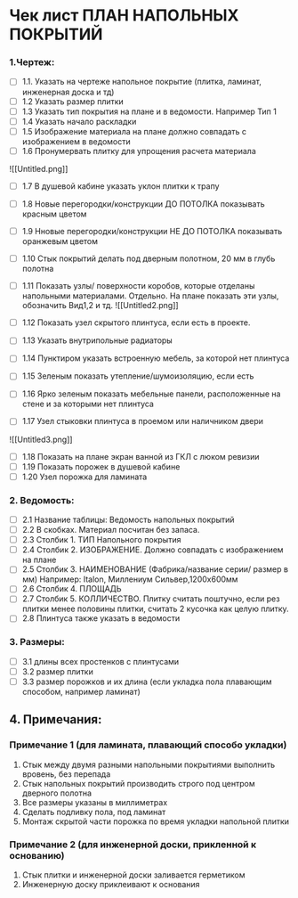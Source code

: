 # Чек лист ПЛАН НАПОЛЬНЫХ ПОКРЫТИЙ

### 1.Чертеж:

-   [ ] 1.1. Указать на чертеже напольное покрытие (плитка, ламинат, инженерная доска и тд)
-   [ ] 1.2 Указать размер плитки
-   [ ] 1.3 Указать тип покрытия на плане и в ведомости. Например Тип 1
-   [ ] 1.4 Указать начало раскладки
-   [ ] 1.5 Изображение материала на плане должно совпадать с изображением в ведомости
-   [ ] 1.6 Пронумервать плитку для упрощения расчета материала

![[Untitled.png]]

-   [ ] 1.7 В душевой кабине указать уклон плитки к трапу
-   [ ] 1.8 Новые перегородки/конструкции ДО ПОТОЛКА показывать красным цветом
-   [ ] 1.9 Нновые перегородки/конструкции НЕ ДО ПОТОЛКА показывать оранжевым цветом
-   [ ] 1.10 Стык покрытий делать под дверным полотном, 20 мм в глубь полотна
-   [ ] 1.11 Показать узлы/ поверхности коробов, которые отделаны напольными материалами. Отдельно. На плане показать эти узлы, обозначить Вид1,2 и тд.
![[Untitled2.png]]

-   [ ] 1.12 Показать узел скрытого плинтуса, если есть в проекте.
-   [ ] 1.13 Указать внутрипольные радиаторы
-   [ ] 1.14 Пунктиром указать встроенную мебель, за которой нет плинтуса
-   [ ] 1.15 Зеленым показать утепление/шумоизоляцию, если есть
-   [ ] 1.16 Ярко зеленым показать мебельные панели, расположенные на стене и за которыми нет плинтуса
-   [ ] 1.17 Узел стыковки плинтуса в проемом или наличником двери

![[Untitled3.png]]
-   [ ] 1.18 Показать на плане экран ванной из ГКЛ с люком ревизии
-   [ ] 1.19 Показать порожек в душевой кабине
-   [ ] 1.20 Узел порожка для ламината

### 2. Ведомость:

-   [ ] 2.1 Название таблицы: Ведомость напольных покрытий
-   [ ] 2.2 В скобках. Материал посчитан без запаса.
-   [ ] 2.3 Столбик 1. ТИП Напольного покрытия
-   [ ] 2.4 Столбик 2. ИЗОБРАЖЕНИЕ. Должно совпадать с изображением на плане
-   [ ] 2.5 Столбик 3. НАИМЕНОВАНИЕ (Фабрика/название серии/ размер в мм) Например: Italon, Миллениум Сильвер,1200х600мм
-   [ ] 2.6 Столбик 4. ПЛОЩАДЬ
-   [ ] 2.7 Столбик 5. КОЛЛИЧЕСТВО. Плитку считать поштучно, если рез плитки менее половины плитки, считать 2 кусочка как целую плитку.
-   [ ] 2.8 Плинтуса также указать в ведомости

### 3. Размеры:

-   [ ] 3.1 длины всех простенков с плинтусами
-   [ ] 3.2 размер плитки
-   [ ] 3.3 размер порожков и их длина (если укладка пола плавающим способом, например ламинат)

## 4. Примечания:

### Примечание 1 (для ламината, плавающий способо укладки)

1.  Стык между двумя разными напольными покрытиями выполнить вровень, без перепада
2.  Стык напольных покрытий производить строго под центром дверного полотна
3.  Все размеры указаны в миллиметрах
4.  Сделать подливку пола, под ламинат
5.  Монтаж скрытой части порожка по время укладки напольной плитки

### Примечание 2 (для инженерной доски, прикленной к основанию)

1.  Стык плитки и инженерной доски заливается герметиком
2.  Инженерную доску приклеивают к основания